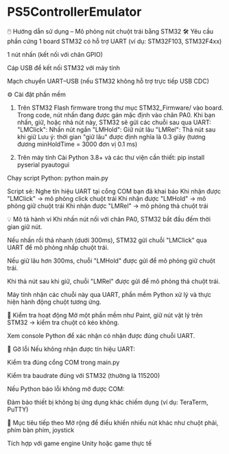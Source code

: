 # PS5ControllerEmulator 
🖱️ Hướng dẫn sử dụng – Mô phỏng nút chuột trái bằng STM32
🛠️ Yêu cầu phần cứng
1 board STM32 có hỗ trợ UART (ví dụ: STM32F103, STM32F4xx)

1 nút nhấn (kết nối với chân GPIO)

Cáp USB để kết nối STM32 với máy tính

Mạch chuyển UART–USB (nếu STM32 không hỗ trợ trực tiếp USB CDC)

⚙️ Cài đặt phần mềm
1. Trên STM32
Flash firmware trong thư mục STM32_Firmware/ vào board.
Trong code, nút nhấn đang được gán mặc định vào chân PA0.
Khi bạn nhấn, giữ, hoặc nhả nút này, STM32 sẽ gửi các chuỗi sau qua UART:
"LMClick": Nhấn nút ngắn
"LMHold": Giữ nút lâu
"LMRel": Thả nút sau khi giữ
Lưu ý: thời gian "giữ lâu" được định nghĩa là 0.3 giây (tương đương minHoldTime = 3000 đơn vị 0.1 ms)

2. Trên máy tính
Cài Python 3.8+ và các thư viện cần thiết:
pip install pyserial pyautogui

Chạy script Python:
python main.py

Script sẽ:
Nghe tín hiệu UART tại cổng COM bạn đã khai báo
Khi nhận được "LMClick" → mô phỏng click chuột trái
Khi nhận được "LMHold" → mô phỏng giữ chuột trái
Khi nhận được "LMRel" → mô phỏng thả chuột trái

💡 Mô tả hành vi
Khi nhấn nút nối với chân PA0, STM32 bắt đầu đếm thời gian giữ nút.

Nếu nhấn rồi thả nhanh (dưới 300ms), STM32 gửi chuỗi "LMClick" qua UART để mô phỏng nhấp chuột trái.

Nếu giữ lâu hơn 300ms, chuỗi "LMHold" được gửi để mô phỏng giữ chuột trái.

Khi thả nút sau khi giữ, chuỗi "LMRel" được gửi để mô phỏng thả chuột trái.

Máy tính nhận các chuỗi này qua UART, phần mềm Python xử lý và thực hiện hành động chuột tương ứng.


🧪 Kiểm tra hoạt động
Mở một phần mềm như Paint, giữ nút vật lý trên STM32 → kiểm tra chuột có kéo không.

Xem console Python để xác nhận có nhận được đúng chuỗi UART.

🔧 Gỡ lỗi
Nếu không nhận được tín hiệu UART:

Kiểm tra đúng cổng COM trong main.py

Kiểm tra baudrate đúng với STM32 (thường là 115200)

Nếu Python báo lỗi không mở được COM:

Đảm bảo thiết bị không bị ứng dụng khác chiếm dụng (ví dụ: TeraTerm, PuTTY)

📍 Mục tiêu tiếp theo
Mở rộng để điều khiển nhiều nút khác như chuột phải, phím bàn phím, joystick

Tích hợp với game engine Unity hoặc game thực tế
